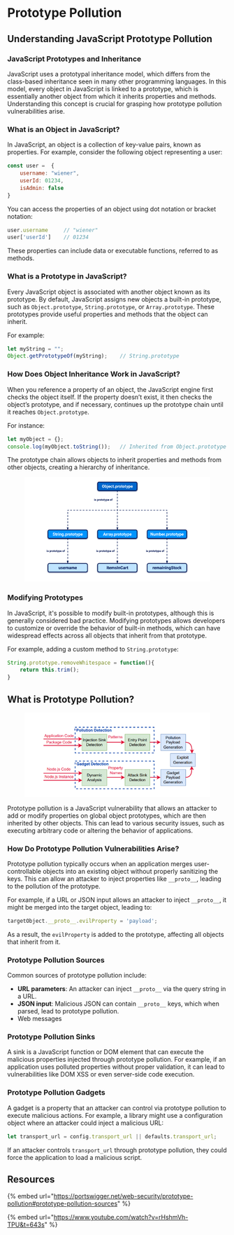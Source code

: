 # Prototype Pollution

## Understanding JavaScript Prototype Pollution

### **JavaScript Prototypes and Inheritance**

JavaScript uses a prototypal inheritance model, which differs from the class-based inheritance seen in many other programming languages. In this model, every object in JavaScript is linked to a prototype, which is essentially another object from which it inherits properties and methods. Understanding this concept is crucial for grasping how prototype pollution vulnerabilities arise.

### **What is an Object in JavaScript?**

In JavaScript, an object is a collection of key-value pairs, known as properties. For example, consider the following object representing a user:

```javascript
const user =  {
    username: "wiener",
    userId: 01234,
    isAdmin: false
}
```

You can access the properties of an object using dot notation or bracket notation:

```javascript
user.username     // "wiener"
user['userId']    // 01234
```

These properties can include data or executable functions, referred to as methods.

### **What is a Prototype in JavaScript?**

Every JavaScript object is associated with another object known as its prototype. By default, JavaScript assigns new objects a built-in prototype, such as `Object.prototype`, `String.prototype`, or `Array.prototype`. These prototypes provide useful properties and methods that the object can inherit.

For example:

```javascript
let myString = "";
Object.getPrototypeOf(myString);    // String.prototype
```

### **How Does Object Inheritance Work in JavaScript?**

When you reference a property of an object, the JavaScript engine first checks the object itself. If the property doesn’t exist, it then checks the object’s prototype, and if necessary, continues up the prototype chain until it reaches `Object.prototype`.

For instance:

```javascript
let myObject = {};
console.log(myObject.toString());   // Inherited from Object.prototype
```

The prototype chain allows objects to inherit properties and methods from other objects, creating a hierarchy of inheritance.

<figure><img src="../../.gitbook/assets/image (10) (1).png" alt=""><figcaption></figcaption></figure>

### **Modifying Prototypes**

In JavaScript, it's possible to modify built-in prototypes, although this is generally considered bad practice. Modifying prototypes allows developers to customize or override the behavior of built-in methods, which can have widespread effects across all objects that inherit from that prototype.

For example, adding a custom method to `String.prototype`:

```javascript
String.prototype.removeWhitespace = function(){
    return this.trim();
}
```

## **What is Prototype Pollution?**

<figure><img src="../../.gitbook/assets/image (9) (1).png" alt=""><figcaption></figcaption></figure>

Prototype pollution is a JavaScript vulnerability that allows an attacker to add or modify properties on global object prototypes, which are then inherited by other objects. This can lead to various security issues, such as executing arbitrary code or altering the behavior of applications.

### **How Do Prototype Pollution Vulnerabilities Arise?**

Prototype pollution typically occurs when an application merges user-controllable objects into an existing object without properly sanitizing the keys. This can allow an attacker to inject properties like `__proto__`, leading to the pollution of the prototype.

For example, if a URL or JSON input allows an attacker to inject `__proto__`, it might be merged into the target object, leading to:

```javascript
targetObject.__proto__.evilProperty = 'payload';
```

As a result, the `evilProperty` is added to the prototype, affecting all objects that inherit from it.

### **Prototype Pollution Sources**

Common sources of prototype pollution include:

* **URL parameters**: An attacker can inject `__proto__` via the query string in a URL.
* **JSON input**: Malicious JSON can contain `__proto__` keys, which when parsed, lead to prototype pollution.
* Web messages

### **Prototype Pollution Sinks**

A sink is a JavaScript function or DOM element that can execute the malicious properties injected through prototype pollution. For example, if an application uses polluted properties without proper validation, it can lead to vulnerabilities like DOM XSS or even server-side code execution.

### **Prototype Pollution Gadgets**

A gadget is a property that an attacker can control via prototype pollution to execute malicious actions. For example, a library might use a configuration object where an attacker could inject a malicious URL:

```javascript
let transport_url = config.transport_url || defaults.transport_url;
```

If an attacker controls `transport_url` through prototype pollution, they could force the application to load a malicious script.

## Resources

{% embed url="https://portswigger.net/web-security/prototype-pollution#prototype-pollution-sources" %}

{% embed url="https://www.youtube.com/watch?v=rHshmVh-TPU&t=643s" %}
